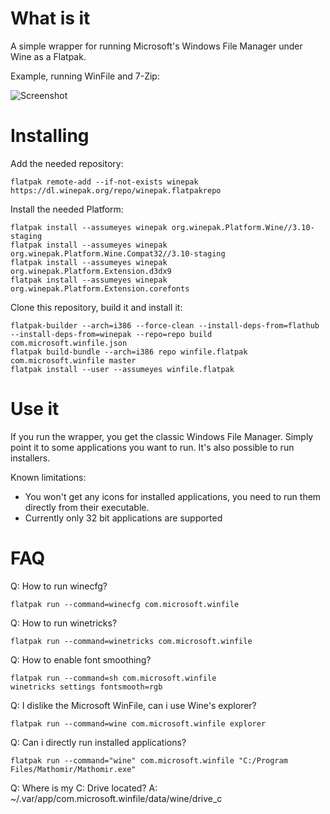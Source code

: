 # What is it #

A simple wrapper for running Microsoft's Windows File Manager under Wine as a Flatpak.

Example, running WinFile and 7-Zip:

![Screenshot](https://raw.githubusercontent.com/egrath/winfile-flatpak/master/com.microsoft.winfile.screenshot.png)

# Installing #

Add the needed repository:

```
flatpak remote-add --if-not-exists winepak https://dl.winepak.org/repo/winepak.flatpakrepo
```

Install the needed Platform:

```
flatpak install --assumeyes winepak org.winepak.Platform.Wine//3.10-staging
flatpak install --assumeyes winepak org.winepak.Platform.Wine.Compat32//3.10-staging
flatpak install --assumeyes winepak org.winepak.Platform.Extension.d3dx9
flatpak install --assumeyes winepak org.winepak.Platform.Extension.corefonts
```

Clone this repository, build it and install it:
```
flatpak-builder --arch=i386 --force-clean --install-deps-from=flathub --install-deps-from=winepak --repo=repo build com.microsoft.winfile.json
flatpak build-bundle --arch=i386 repo winfile.flatpak com.microsoft.winfile master
flatpak install --user --assumeyes winfile.flatpak
```

# Use it #

If you run the wrapper, you get the classic Windows File Manager. Simply point it to some applications you want to run. It's also possible to run installers.

Known limitations:

  - You won't get any icons for installed applications, you need to run them directly from their executable.
  - Currently only 32 bit applications are supported

# FAQ # 
Q: How to run winecfg?
```
flatpak run --command=winecfg com.microsoft.winfile
```

Q: How to run winetricks?
```
flatpak run --command=winetricks com.microsoft.winfile
```

Q: How to enable font smoothing?
```
flatpak run --command=sh com.microsoft.winfile
winetricks settings fontsmooth=rgb
```

Q: I dislike the Microsoft WinFile, can i use Wine's explorer?
```
flatpak run --command=wine com.microsoft.winfile explorer
```

Q: Can i directly run installed applications?
```
flatpak run --command="wine" com.microsoft.winfile "C:/Program Files/Mathomir/Mathomir.exe"
```

Q: Where is my C: Drive located?
A: ~/.var/app/com.microsoft.winfile/data/wine/drive_c

